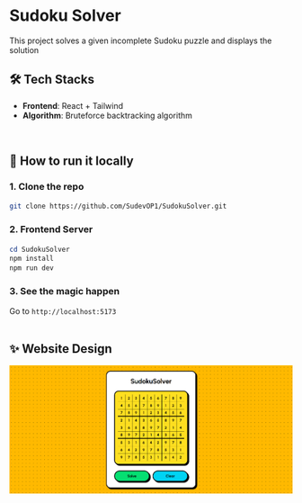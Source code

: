 # Sudoku Solver

This project solves a given incomplete Sudoku puzzle and displays the solution<br/>

## 🛠️ Tech Stacks
- **Frontend**: React + Tailwind
- **Algorithm**: Bruteforce backtracking algorithm
<br>

## 🚀 How to run it locally

### 1. Clone the repo
```bash
git clone https://github.com/SudevOP1/SudokuSolver.git
```
### 2. Frontend Server
```powershell
cd SudokuSolver
npm install
npm run dev
```
### 3. See the magic happen
Go to `http://localhost:5173`<br>
<br>

## ✨ Website Design
![Example](https://raw.githubusercontent.com/SudevOP1/SudokuSolver/main/Implementation.png)<br>
<br>
